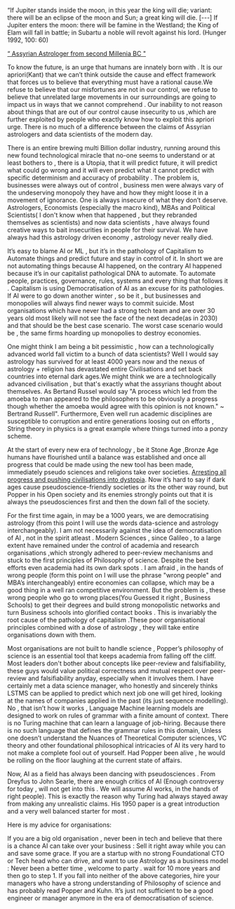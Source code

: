 “If Jupiter stands inside the moon, in this year the king will die; variant: there will be an eclipse of the moon and Sun; a great king will die. [---] If Jupiter enters the moon: there will be famine in the Westland; the King of Elam will fall in battle; in Subartu a noble will revolt against his lord. (Hunger 1992, 100: 60) 

 [“ Assyrian Astrologer from second Millenia BC " ](https://www.staff.science.uu.nl/~gent0113/va/downloads/ancient_astrology.pdf)

To know the future, is an urge that humans are innately born with . It is our apriori(Kant) that we can’t think outside the cause and effect framework that forces us to believe that everything must have a rational cause.We refuse to believe that our misfortunes are not in our control, we refuse to believe that unrelated large movements in our surroundings are going to impact us in ways that we cannot comprehend . Our inability to not reason about things that are out of our control cause insecurity to us ,which are further exploited by people who exactly know how to exploit this apriori urge. There is no much of a difference between the claims of Assyrian astrologers and data scientists of the modern day.

There is an entire brewing multi Billion dollar industry, running around this new found technological miracle that no-one seems to understand or at least bothers to , there is a Utopia, that it will predict future, it will predict what could go wrong and it will even predict what it cannot predict with specific determinism and accuracy of probability . The problem is, businesses were always out of control , business men were always vary of the undeserving monopoly they have and how they might loose it in a movement of ignorance. One is always insecure of what they don’t deserve. Astrologers, Economists (especially the macro kind), MBAs and Political Scientists( I don't know when that happened , but they rebranded themselves as scientists) and now data scientists , have always found creative ways to bait insecurities in people for their survival. We have always had this astrology driven economy , astrology never really died. 

It’s easy to blame AI or ML , but it’s in the pathology of Capitalism to Automate things and predict future and stay in control of it. In short we are not automating things because AI happened, on the contrary AI happened because it’s in our capitalist pathological DNA to automate. To automate people, practices, governance, rules, systems and every thing that follows it . Capitalism is using Democratisation of AI as an excuse for its pathologies. If AI were to go down another winter , so be it , but businesses and monopolies will always find newer ways to commit suicide. Most organisations which have never had a strong tech team and are over 30 years old most likely will not see the face of the next decade(as in 2030) and that should be the best case scenario. The worst case scenario would be , the same firms hoarding up monopolies to destroy economies.

One might think I am being a bit pessimistic , how can a technologically advanced world fall victim to a bunch of data scientists? Well I would say astrology has survived for at least 4000 years now and the nexus of astrology + religion has devastated entire Civilisations and set back countries into eternal dark ages.We might think we are a technologically advanced civilisation , but that's exactly what the assyrians thought about themselves. As Bertand Russel would say "A process which led from the amoeba to man appeared to the philosophers to be obviously a progress though whether the amoeba would agree with this opinion is not known." ~ Bertrand Russell". Furthermore, Even well run academic disciplines are susceptible to corruption and entire generations loosing out on efforts , String theory in physics is a great example where things turned into a ponzy scheme.

At the start of every new era of technology , be it Stone Age ,Bronze Age humans have flourished until a balance was established and once all progress that could be made using the new tool has been made, immediately pseudo sciences and religions take over societies. [Arresting all progress and pushing civilisations into dystopia](http://humanism.su/en/articles.phtml?num=000066). Now it’s hard to say if dark ages cause pseudoscience-friendly societies or its the other way round, but Popper in his Open society and its enemies strongly points out that it is always the pseudosciences first and then the down fall of the society.

For the first time again, in may be a 1000 years, we are democratising astrology (from this point I will use the words data-science and astrology interchangeably). I am not necessarily against the idea of democratisation of AI , not in the spirit atleast . Modern Sciences , since Galileo , to a large extent have remained under the control of academia and research organisations ,which strongly adhered to peer-review mechanisms and stuck to the first principles of Philosophy of science. Despite the best efforts even academia had its own dark spots . I am afraid , in the hands of wrong people (form this point on I will use the phrase "wrong people" and MBA’s interchangeably) entire economies can collapse, which may be a good thing in a well ran competitive environment. But the problem is , these wrong people who go to wrong places(You Guessed it right , Business Schools) to get their degrees and build strong monopolistic networks and turn Business schools into glorified contact books . This is invariably the root cause of the pathology of capitalism .These poor organisational principles combined with a dose of astrology , they will take entire organisations down with them.

Most organisations are not built to handle science , Popper’s philosophy of science is an essential tool that keeps academia from falling off the cliff. Most leaders don't bother about concepts like peer-review and falsifiability, these guys would value political correctness and mutual respect over peer-review and falsifiability anyday, especially when it involves them. I have certainly met a data science manager, who honestly and sincerely thinks LSTMS can be applied to predict which next job one will get hired, looking at the names of companies applied in the past (its just sequence modelling). No , that isn’t how it works , Language Machine learning models are designed to work on rules of grammar with a finite amount of context. There is no Turing machine that can learn a language of job-hiring. Because there is no such language that defines the grammar rules in this domain, Unless one doesn’t understand the Nuances of Theoretical Computer sciences, VC theory and other foundational philosophical intricacies of AI its very hard to not make a complete fool out of yourself. Had Popper been alive , he would be rolling on the floor laughing at the current state of affairs.

Now, AI as a field has always been dancing with pseudosciences . From Dreyfus to John Searle, there are enough critics of AI (Enough controversy for today , will not get into this . We will assume AI works, in the hands of right people). This is exactly the reason why Turing had always stayed away from making any unrealistic claims. His 1950 paper is a great introduction and a very well balanced starter for most .

Here is my advice for organisations:

If you are a big old organisation , never been in tech and believe that there is a chance AI can take over your business : Sell it right away while you can and save some grace.
If you are a startup with no strong Foundational CTO or Tech head who can drive, and want to use Astrology as a business model : Never been a better time , welcome to party . wait for 10 more years and then go to step 1.
If you fall into neither of the above categories, hire your managers who have a strong understanding of Philosophy of science and has probably read Popper and Kuhn. It’s just not sufficient to be a good engineer or manager anymore in the era of democratisation of science.